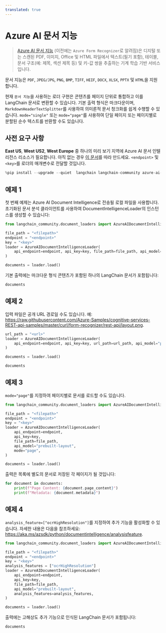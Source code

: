 ```yaml
---
translated: true
---
```


# Azure AI 문서 지능

>[Azure AI 문서 지능](https://aka.ms/doc-intelligence) (이전에는 `Azure Form Recognizer`로 알려짐)은 디지털 또는 스캔된 PDF, 이미지, Office 및 HTML 파일에서 텍스트(필기 포함), 테이블, 문서 구조(예: 제목, 섹션 제목 등) 및 키-값 쌍을 추출하는 기계 학습 기반 서비스입니다.

문서 지능은 `PDF`, `JPEG/JPG`, `PNG`, `BMP`, `TIFF`, `HEIF`, `DOCX`, `XLSX`, `PPTX` 및 `HTML`을 지원합니다.

현재 `문서 지능`을 사용하는 로더 구현은 콘텐츠를 페이지 단위로 통합하고 이를 LangChain 문서로 변환할 수 있습니다. 기본 출력 형식은 마크다운이며, `MarkdownHeaderTextSplitter`를 사용하여 의미론적 문서 청크화를 쉽게 수행할 수 있습니다. `mode="single"` 또는 `mode="page"`를 사용하여 단일 페이지 또는 페이지별로 분할된 순수 텍스트를 반환할 수도 있습니다.

## 사전 요구 사항

**East US**, **West US2**, **West Europe** 중 하나의 미리 보기 지역에 Azure AI 문서 인텔리전스 리소스가 필요합니다. 아직 없는 경우 [이 문서](https://learn.microsoft.com/azure/ai-services/document-intelligence/create-document-intelligence-resource?view=doc-intel-4.0.0)를 따라 만드세요. `<endpoint>` 및 `<key>`를 로더의 매개변수로 전달할 것입니다.

```python
%pip install --upgrade --quiet  langchain langchain-community azure-ai-documentintelligence
```

## 예제 1

첫 번째 예제는 Azure AI Document Intelligence로 전송될 로컬 파일을 사용합니다.
초기화된 문서 분석 클라이언트를 사용하여 DocumentIntelligenceLoader의 인스턴스를 생성할 수 있습니다:

```python
from langchain_community.document_loaders import AzureAIDocumentIntelligenceLoader

file_path = "<filepath>"
endpoint = "<endpoint>"
key = "<key>"
loader = AzureAIDocumentIntelligenceLoader(
    api_endpoint=endpoint, api_key=key, file_path=file_path, api_model="prebuilt-layout"
)

documents = loader.load()
```

기본 출력에는 마크다운 형식 콘텐츠가 포함된 하나의 LangChain 문서가 포함됩니다:

```python
documents
```

## 예제 2

입력 파일은 공개 URL 경로일 수도 있습니다. 예: https://raw.githubusercontent.com/Azure-Samples/cognitive-services-REST-api-samples/master/curl/form-recognizer/rest-api/layout.png.

```python
url_path = "<url>"
loader = AzureAIDocumentIntelligenceLoader(
    api_endpoint=endpoint, api_key=key, url_path=url_path, api_model="prebuilt-layout"
)

documents = loader.load()
```

```python
documents
```

## 예제 3

`mode="page"`를 지정하여 페이지별로 문서를 로드할 수도 있습니다.

```python
from langchain_community.document_loaders import AzureAIDocumentIntelligenceLoader

file_path = "<filepath>"
endpoint = "<endpoint>"
key = "<key>"
loader = AzureAIDocumentIntelligenceLoader(
    api_endpoint=endpoint,
    api_key=key,
    file_path=file_path,
    api_model="prebuilt-layout",
    mode="page",
)

documents = loader.load()
```

출력은 목록에 별도의 문서로 저장된 각 페이지가 될 것입니다:

```python
for document in documents:
    print(f"Page Content: {document.page_content}")
    print(f"Metadata: {document.metadata}")
```

## 예제 4

`analysis_feature=["ocrHighResolution"]`를 지정하여 추가 기능을 활성화할 수 있습니다. 자세한 내용은 다음을 참조하세요: https://aka.ms/azsdk/python/documentintelligence/analysisfeature.

```python
from langchain_community.document_loaders import AzureAIDocumentIntelligenceLoader

file_path = "<filepath>"
endpoint = "<endpoint>"
key = "<key>"
analysis_features = ["ocrHighResolution"]
loader = AzureAIDocumentIntelligenceLoader(
    api_endpoint=endpoint,
    api_key=key,
    file_path=file_path,
    api_model="prebuilt-layout",
    analysis_features=analysis_features,
)

documents = loader.load()
```

출력에는 고해상도 추가 기능으로 인식된 LangChain 문서가 포함됩니다:

```python
documents
```

